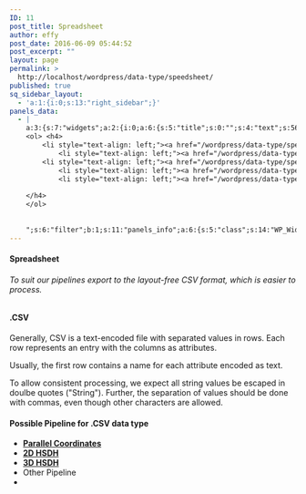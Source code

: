 ```yaml
---
ID: 11
post_title: Spreadsheet
author: effy
post_date: 2016-06-09 05:44:52
post_excerpt: ""
layout: page
permalink: >
  http://localhost/wordpress/data-type/speedsheet/
published: true
sq_sidebar_layout:
  - 'a:1:{i:0;s:13:"right_sidebar";}'
panels_data:
  - |
    a:3:{s:7:"widgets";a:2:{i:0;a:6:{s:5:"title";s:0:"";s:4:"text";s:568:"<h4>Spreadsheet</h4><h6>To suit our pipelines export to the layout-free CSV format, which is easier to process.</h6><h4>.CSV</h4><p>Generally, CSV is a text-encoded file with separated values in rows.<br /> Each row represents an entry with the columns as attributes.</p><p>Usually, the first row contains a name for each attribute encoded as text.</p><p>To allow consistent processing, we expect all string values be escaped in doulbe quotes ("String").<br /> Further, the separation of values should be done with commas, even though other characters are allowed.</p>";s:20:"text_selected_editor";s:7:"tinymce";s:5:"autop";b:1;s:12:"_sow_form_id";s:13:"576b50e9e742b";s:11:"panels_info";a:7:{s:5:"class";s:31:"SiteOrigin_Widget_Editor_Widget";s:3:"raw";b:0;s:4:"grid";i:0;s:4:"cell";i:0;s:2:"id";i:0;s:9:"widget_id";s:36:"8b5b839d-c278-4aee-964d-8150c606f6ce";s:5:"style";a:3:{s:7:"padding";s:3:"0px";s:10:"background";s:7:"#ffffff";s:18:"background_display";s:4:"tile";}}}i:1;a:4:{s:5:"title";s:0:"";s:4:"text";s:680:"<h4>Possible Pipeline for .CSV data type</h4>
    <ol> <h4>
     	<li style="text-align: left;"><a href="/wordpress/data-type/speedsheet/parallelcoordinates/ "><strong>Parallel Coordinates</strong></a></li>
            <li style="text-align: left;"><a href="/wordpress/data-type/speedsheet/2d-hsdh/ "><strong>2D HSDH</strong></a></li>
     	<li style="text-align: left;"><a href="/wordpress/data-type/speedsheet/3d-hsdh/ "><strong>3D HSDH</strong></a></li>
            <li style="text-align: left;"><a href="/wordpress/data-type/nasa/ "><strong>Nasa</strong></a></li>
            <li style="text-align: left;"><a href="/wordpress/data-type/Bacteria/ "><strong>Bacteria</strong></a></li>
     	
    </h4>
    </ol>
    
    
    ";s:6:"filter";b:1;s:11:"panels_info";a:6:{s:5:"class";s:14:"WP_Widget_Text";s:4:"grid";i:0;s:4:"cell";i:1;s:2:"id";i:1;s:9:"widget_id";s:36:"5fa56119-eb22-41f9-80b2-9dfff4df1b5a";s:5:"style";a:2:{s:27:"background_image_attachment";b:0;s:18:"background_display";s:4:"tile";}}}}s:5:"grids";a:1:{i:0;a:2:{s:5:"cells";i:2;s:5:"style";a:4:{s:7:"padding";s:3:"0px";s:5:"align";s:0:"";s:11:"row_stretch";s:4:"full";s:14:"column_padding";s:0:"";}}}s:10:"grid_cells";a:2:{i:0;a:2:{s:4:"grid";i:0;s:6:"weight";d:0.5;}i:1;a:2:{s:4:"grid";i:0;s:6:"weight";d:0.5;}}}
---
```

<h4>Spreadsheet</h4>
<h6>To suit our pipelines export to the layout-free CSV format, which is easier to process.</h6>
<h4>.CSV</h4>
Generally, CSV is a text-encoded file with separated values in rows.
Each row represents an entry with the columns as attributes.

Usually, the first row contains a name for each attribute encoded as text.

To allow consistent processing, we expect all string values be escaped in doulbe quotes ("String").
Further, the separation of values should be done with commas, even though other characters are allowed.
<h4>Possible Pipeline for .CSV data type</h4>
<ul>
 	<li style="text-align: left;"><a href="/wordpress/data-type/speedsheet/parallelcoordinates/ "><strong>Parallel Coordinates</strong></a></li>
 	<li style="text-align: left;"><a href="/wordpress/data-type/speedsheet/2d-hsdh/ "><strong>2D HSDH</strong></a></li>
 	<li style="text-align: left;"><a href="/wordpress/data-type/speedsheet/3d-hsdh/ "><strong>3D HSDH</strong></a></li>
 	<li style="text-align: left;">Other Pipeline</li>
 	<li></li>
</ul>